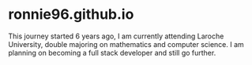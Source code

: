 # ronnie96.github.io
This journey started 6 years ago, I am currently attending Laroche University, double  majoring on mathematics and computer science. I am planning on becoming a full stack developer and still go further. 
